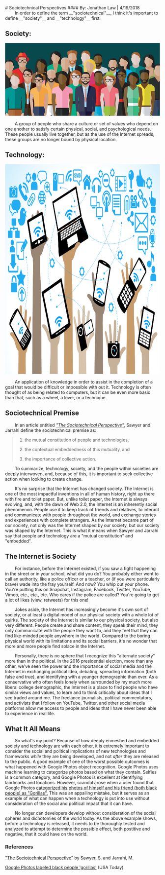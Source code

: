 <style media="screen" type="text/css">
img.resize {
  width: 960px;
  height: 680px;
}
</style>
<div id="fb-root"></div>
<script>(function(d, s, id) {
  var js, fjs = d.getElementsByTagName(s)[0];
  if (d.getElementById(id)) return;
  js = d.createElement(s); js.id = id;
  js.src = 'https://connect.facebook.net/en_US/sdk.js#xfbml=1&version=v2.12';
  fjs.parentNode.insertBefore(js, fjs);
}(document, 'script', 'facebook-jssdk'));</script>
# Sociotechnical Perspectives
#### By: Jonathan Law | 4/19/2018
<br>
&nbsp;&nbsp;&nbsp;&nbsp;&nbsp;&nbsp;&nbsp;&nbsp;In order to define the term __"sociotechnical"__, I think it's important to define __"society"__ and __"technology"__ first.

## Society:

![society](../files/Society.jpg "What is a Society?")

&nbsp;&nbsp;&nbsp;&nbsp;&nbsp;&nbsp;&nbsp;&nbsp;A group of people who share a culture or set of values who depend on one another to satisfy certain physical, social, and psychological needs. These people usually live together, but as the use of the Internet spreads, these groups are no longer bound by physical location.

## Technology:

<img class="resize" src="../files/Technology.png" alt="technology" title="What is Technology?">

&nbsp;&nbsp;&nbsp;&nbsp;&nbsp;&nbsp;&nbsp;&nbsp;An application of knowledge in order to assist in the completion of a goal that would be difficult or impossible with out it. Technology is often thought of as being related to computers, but it can be even more basic than that, such as a wheel, a lever, or a technique.

## Sociotechnical Premise
&nbsp;&nbsp;&nbsp;&nbsp;&nbsp;&nbsp;&nbsp;&nbsp;In an article entitled *["The Sociotechnical Perspective"][The Sociotechnical Perspective]*, Sawyer and Jarrahi define the sociotechnical premise as:

> 1) the mutual constitution of people and technologies,
>
>2) the contextual embeddedness of this mutuality, and
>
>3) the importance of collective action.

&nbsp;&nbsp;&nbsp;&nbsp;&nbsp;&nbsp;&nbsp;&nbsp;To summarize, technology, society, and the people within societies are deeply interwoven, and, because of this, it is important to seek collective action when looking to create change.

&nbsp;&nbsp;&nbsp;&nbsp;&nbsp;&nbsp;&nbsp;&nbsp;It's no surprise that the Internet has changed society. The Internet is one of the most impactful inventions in all of human history, right up there with fire and toilet paper. But, unlike toilet paper, the Internet is always evolving, and, with the dawn of Web 2.0, the Internet is an inherently social phenomenon. People use it to keep track of friends and relatives, to interact and communicate with people throughout the world, and exchange stories and experiences with complete strangers. As the Internet became part of our society, not only was the Internet shaped by our society, but our society was shaped by the Internet. This is what it means when Sawyer and Jarrahi say that people and technology are a "mutual constitution" and "embedded".

## The Internet is Society

&nbsp;&nbsp;&nbsp;&nbsp;&nbsp;&nbsp;&nbsp;&nbsp;For instance, before the Internet existed, if you saw a fight happening in the street or in your school, what did you do? You probably either went to call an authority, like a police officer or a teacher, or (if you were particularly brave) wade into the fray yourself. And now? You whip out your phone. You're putting this on Snapchat, Instagram, Facebook, Twitter, YouTube, Vimeo, etc., etc., etc. Who cares if the police are called? You're going to get a lot of likes (view, retweets) for this one!

&nbsp;&nbsp;&nbsp;&nbsp;&nbsp;&nbsp;&nbsp;&nbsp;Jokes aside, the Internet has increasingly become it's own sort of society, or at least a digital model of our physical society with a whole lot of quirks. The society of the Internet is similar to our physical society, but also very different. People create and share content, they speak their mind, they only communicate with the people they want to, and they feel that they can find like-minded people anywhere in the world. Compared to the boring physical world with its limitations and its social barriers, it's no wonder that more and more people find solace in the Internet.

&nbsp;&nbsp;&nbsp;&nbsp;&nbsp;&nbsp;&nbsp;&nbsp;Personally, there is no sphere that I recognize this "alternate society" more than in the political. In the 2016 presidential election, more than any other, we've seen the power and the importance of social media and the Internet in exchanging political idea, debating, spreading information (both false and true), and identifying with a younger demographic than ever. As a conservative who often feels lonely when surrounded by my much more liberal college demographic, the Internet is a place to find people who have similar views and values, to learn and to think critically about ideas that I see traded around me. The freelance journalists, political commentators, and activists that I follow on YouTube, Twitter, and other social media platforms allow me access to people and ideas that I have never been able to experience in real life.

## What It All Means

&nbsp;&nbsp;&nbsp;&nbsp;&nbsp;&nbsp;&nbsp;&nbsp;So what's my point? Because of how deeply enmeshed and embedded society and technology are with each other, it is extremely important to consider the social and political implications of new technologies and frameworks *while* they are being developed, and not *after* they are released to the public. A good example of one of the worst possible outcomes is what happened with Google Photos object recognition. Google Photos uses machine learning to categorize photos based on what they contain. Selfies is a common category, and Google Photos is excellent at identifying landmarks and locations. However, scandal arose when a user found that Google Photos [categorized his photos of himself and his friend (both black people) as "Gorillas".][Google Photos Gorillas] This was an appalling mistake, but it serves as an example of what can happen when a technology is put into use without consideration of the social and political impact that it can have.

&nbsp;&nbsp;&nbsp;&nbsp;&nbsp;&nbsp;&nbsp;&nbsp;No longer can developers develop without consideration of the social spheres and dichotomies of the world today. As the above example shows, before a technology is released, it needs to be thoroughly tested and analyzed to attempt to determine the possible effect, both postitive and negative, that it could have on the world.


### References
["The Sociotechnical Perspective"][The Sociotechnical Perspective] by Sawyer, S. and Jarrahi, M.

[Google Photos labeled black people 'gorillas'][Google Photos Gorillas] (USA Today)

<div class="fb-comments" data-href="http://www.jonathan-a-law.com/Drexel/sociotechnical-perspectives" data-numposts="5"></div>

[The Sociotechnical Perspective]: http://www.jarrahi.com/publications/Sawyer%20and%20Jarrahi,%20the%20sociotechnial%20perspective.pdf

[Google Photos Gorillas]: https://www.usatoday.com/story/tech/2015/07/01/google-apologizes-after-photos-identify-black-people-as-gorillas/29567465/
